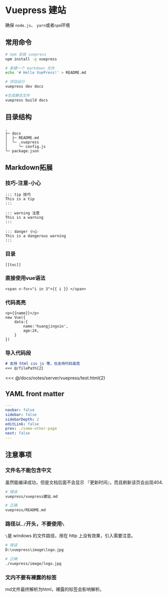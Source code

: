 # Vuepress 建站

确保 `node.js`、 `yarn`或者`npm`环境

## 常用命令

```bash
# npm 安装 vuepress
npm install -g vuepress

# 新建一个 markdown 文件
echo '# Hello VuePress!' > README.md

# 项目运行
vuepress dev docs

#生成静态文件
vuepress build docs
```

## 目录结构

```
.
├─ docs
│  ├─ README.md
│  └─ .vuepress
│     └─ config.js
└─ package.json
```

## Markdown拓展

### 技巧-注意-小心

```text
::: tip 技巧
This is a tip
:::

::: warning 注意
This is a warning
:::

::: danger 小心
This is a dangerous warning
:::
```

### 目录

```text
[[toc]]
```

### 直接使用vue语法

```vue
<span v-for="i in 3">{{ i }} </span>
```

### 代码高亮

```js{4}
<p>{{name}}</p>
new Vue({
    data:{
        name:'huangjingxin',
        age:24,
    }
})
```

### 导入代码段

```md
# 支持 html css js 等，也支持代码高亮 
<<< @/filePath{2}
```

<<< @/docs/notes/server/vuepress/test.html{2}


## YAML front matter

```yaml
---
navbar: false
sidebar: false
sidebarDepth: 2
editLink: false
prev: ./some-other-page
next: false
---
```

## 注意事项

### 文件名不能包含中文

虽然能编译成功，但是文档后面不会显示 『更新时间』，而且刷新该页会出现404.

```sh
# 错误
vuepress/vuepress建站.md

# 正确
vuepress/README.md
```

### 路径以`./`开头，不要使用`\`

`\`是 windows 的文件路径，用在 http 上没有效果，引入需要注意。

```bash
# 错误
D:\vuepress\image\logo.jpg

# 正确
./vuepress/image/logo.jpg
```

### 文内不要有裸露的标签

md文件最终解析为html，裸露的标签会影响解析。









